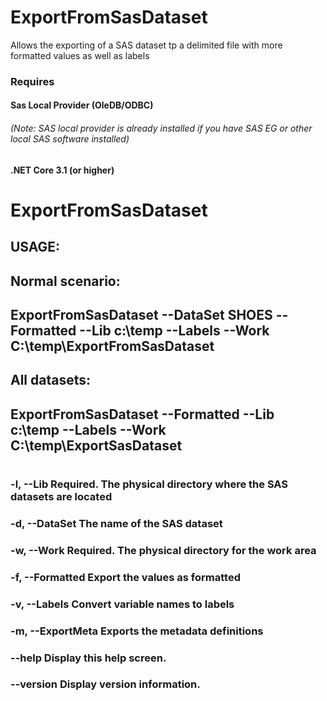 # ExportFromSasDataset

Allows the exporting of a SAS dataset tp a delimited file with more formatted values as well as labels

### Requires
#### Sas Local Provider (OleDB/ODBC)
###### (Note: SAS local provider is already installed if you have SAS EG or other local SAS software installed)
#### .NET Core 3.1 (or higher)

# ExportFromSasDataset
## USAGE:
## Normal scenario:
##    ExportFromSasDataset --DataSet SHOES --Formatted --Lib c:\temp --Labels --Work C:\temp\ExportFromSasDataset
## All datasets:
##  ExportFromSasDataset --Formatted --Lib c:\temp --Labels --Work C:\temp\ExportSasDataset
# 
###   -l, --Lib           Required. The physical directory where the SAS datasets are located
###   -d, --DataSet       The name of the SAS dataset
###   -w, --Work          Required. The physical directory for the work area
###   -f, --Formatted     Export the values as formatted
###   -v, --Labels        Convert variable names to labels
###   -m, --ExportMeta    Exports the metadata definitions
###   --help              Display this help screen.
###   --version           Display version information.
